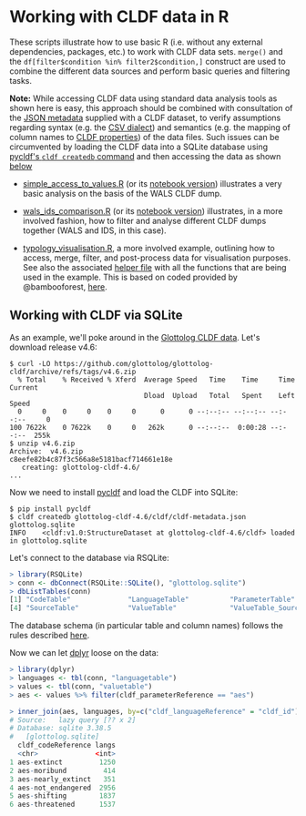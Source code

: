 # Working with CLDF data in R

These scripts illustrate how to use basic R (i.e. without any external dependencies, packages, etc.) to work with CLDF data sets. `merge()` and the `df[filter$condition %in% filter2$condition,]` construct are used to combine the different data sources and perform basic queries and filtering tasks.

**Note:** While accessing CLDF data using standard data analysis tools as shown here is easy, this approach should be combined with consultation of the [JSON metadata](https://github.com/cldf/cldf/blob/master/README.md#cldf-metadata-file) supplied with a CLDF dataset, to verify assumptions regarding syntax (e.g. the [CSV dialect](https://www.w3.org/TR/2015/REC-tabular-metadata-20151217/#dialect-descriptions)) and semantics (e.g. the mapping of column names to [CLDF properties](http://cldf.clld.org/v1.0/terms.rdf)) of the data files. Such issues can be circumvented by loading the CLDF data into a SQLite database using [pycldf's `cldf createdb` command](https://github.com/cldf/pycldf#converting-a-cldf-dataset-to-an-sqlite-database) and then accessing the data as shown [below](#working-with-cldf-via-sqlite)

- [simple_access_to_values.R](https://github.com/cldf/cookbook/blob/master/recipes/cldf_r/simple_access_to_values.R) (or its [notebook version](https://github.com/cldf/cookbook/blob/master/recipes/cldf_r/simple_access_to_values.ipynb)) illustrates a very basic analysis on the basis of the WALS CLDF dump.

- [wals_ids_comparison.R](https://github.com/cldf/cookbook/blob/master/recipes/cldf_r/wals_ids_comparison.R) (or its [notebook version](https://github.com/cldf/cookbook/blob/master/recipes/cldf_r/wals_ids_comparison.ipynb)) illustrates, in a more involved fashion, how to filter and analyse different CLDF dumps together (WALS and IDS, in this case).

- [typology_visualisation.R](https://github.com/cldf/cookbook/blob/master/recipes/cldf_r/typology_visualisation.R), a more involved example, outlining how to access, merge, filter, and post-process data for visualisation purposes. See also the associated [helper file](https://github.com/cldf/cookbook/blob/master/recipes/cldf_r/visualisation_helper.R) with all the functions that are being used in the example. This is based on coded provided by @bambooforest, [here](https://github.com/bambooforest/visualizing-typology-data/blob/master/procedure.R).


## Working with CLDF via SQLite

As an example, we'll poke around in the [Glottolog CLDF data](https://github.com/glottolog/glottolog-cldf). Let's download release v4.6:

```shell
$ curl -LO https://github.com/glottolog/glottolog-cldf/archive/refs/tags/v4.6.zip
  % Total    % Received % Xferd  Average Speed   Time    Time     Time  Current
                                 Dload  Upload   Total   Spent    Left  Speed
  0     0    0     0    0     0      0      0 --:--:-- --:--:-- --:--:--     0
100 7622k    0 7622k    0     0   262k      0 --:--:--  0:00:28 --:--:--  255k
$ unzip v4.6.zip 
Archive:  v4.6.zip
c8eefe82b4c87f3c566a8e5181bacf714661e18e
   creating: glottolog-cldf-4.6/
...
```

Now we need to install [pycldf](https://gihub.com/cldf/pycldf) and load the CLDF into SQLite:
```shell
$ pip install pycldf
$ cldf createdb glottolog-cldf-4.6/cldf/cldf-metadata.json glottolog.sqlite
INFO    <cldf:v1.0:StructureDataset at glottolog-cldf-4.6/cldf> loaded in glottolog.sqlite
```

Let's connect to the database via RSQLite:
```r
> library(RSQLite)
> conn <- dbConnect(RSQLite::SQLite(), "glottolog.sqlite")
> dbListTables(conn)
[1] "CodeTable"              "LanguageTable"          "ParameterTable"        
[4] "SourceTable"            "ValueTable"             "ValueTable_SourceTable"
```

The database schema (in particular table and column names) follows the rules described [here](https://github.com/cldf/pycldf/blob/de850772a72dbaa3350fd005b474cdd601278b1b/src/pycldf/db.py#L4-L39).

Now we can let [dplyr](https://db.rstudio.com/r-packages/dplyr/) loose on the data:
```r
> library(dplyr)
> languages <- tbl(conn, "languagetable")
> values <- tbl(conn, "valuetable")
> aes <- values %>% filter(cldf_parameterReference == "aes")

> inner_join(aes, languages, by=c("cldf_languageReference" = "cldf_id")) %>% group_by(cldf_codeReference) %>% summarise(langs = count(cldf_languageReference))
# Source:   lazy query [?? x 2]
# Database: sqlite 3.38.5
#   [glottolog.sqlite]
  cldf_codeReference langs
  <chr>              <int>
1 aes-extinct         1250
2 aes-moribund         414
3 aes-nearly_extinct   351
4 aes-not_endangered  2956
5 aes-shifting        1837
6 aes-threatened      1537
```
